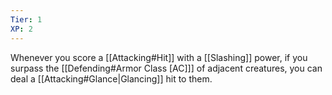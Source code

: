 ```yaml
---
Tier: 1
XP: 2
---
```

Whenever you score a [[Attacking#Hit]] with a [[Slashing]] power, if you surpass the [[Defending#Armor Class [AC]]] of adjacent creatures, you can deal a [[Attacking#Glance|Glancing]] hit to them.